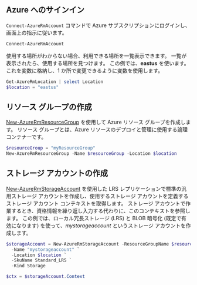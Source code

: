 ## <a name="sign-in-to-azure"></a>Azure へのサインイン

`Connect-AzureRmAccount` コマンドで Azure サブスクリプションにログインし、画面上の指示に従います。

```powershell
Connect-AzureRmAccount
```

使用する場所がわからない場合、利用できる場所を一覧表示できます。 一覧が表示されたら、使用する場所を見つけます。 この例では、**eastus** を使います。 これを変数に格納し、1 か所で変更できるように変数を使用します。

```powershell
Get-AzureRmLocation | select Location 
$location = "eastus"
```

## <a name="create-a-resource-group"></a>リソース グループの作成

[New-AzureRmResourceGroup](/powershell/module/azurerm.resources/new-azurermresourcegroup) を使用して Azure リソース グループを作成します。 リソース グループとは、Azure リソースのデプロイと管理に使用する論理コンテナーです。 

```powershell
$resourceGroup = "myResourceGroup"
New-AzureRmResourceGroup -Name $resourceGroup -Location $location 
```

## <a name="create-a-storage-account"></a>ストレージ アカウントの作成

[New-AzureRmStorageAccount](/powershell/module/azurerm.storage/New-AzureRmStorageAccount) を使用した LRS レプリケーションで標準の汎用ストレージ アカウントを作成し、使用するストレージ アカウントを定義するストレージ アカウント コンテキストを取得します。 ストレージ アカウントで作業するとき、資格情報を繰り返し入力する代わりに、このコンテキストを参照します。 この例では、ローカル冗長ストレージ (LRS) と BLOB 暗号化 (既定で有効になります) を使って、*mystorageaccount* というストレージ アカウントを作成します。

```powershell
$storageAccount = New-AzureRmStorageAccount -ResourceGroupName $resourceGroup `
  -Name "mystorageaccount" `
  -Location $location `
  -SkuName Standard_LRS `
  -Kind Storage

$ctx = $storageAccount.Context
```
